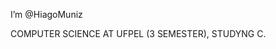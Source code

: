 I’m @HiagoMuniz

COMPUTER SCIENCE AT UFPEL (3 SEMESTER),
STUDYNG C.


<!---
HiagoMuniz/HiagoMuniz is a ✨ special ✨ repository because its `README.md` (this file) appears on your GitHub profile.
You can click the Preview link to take a look at your changes.
--->
